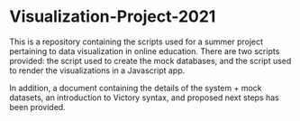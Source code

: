 # Visualization-Project-2021

This is a repository containing the scripts used for a summer project pertaining to data visualization in online education. There are two scripts provided: the script used to create the mock databases, and the script used to render the visualizations in a Javascript app.

In addition, a document containing the details of the system + mock datasets, an introduction to Victory syntax, and proposed next steps has been provided.
